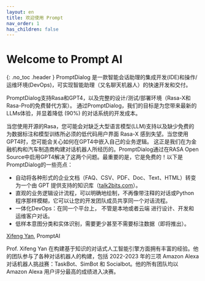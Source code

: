 ```yaml
---
layout: en
title: 欢迎使用 Prompt 
nav_order: 1
has_children: false
---
```

# Welcome to Prompt AI
{: .no_toc .header }
PromptDialog 是一款智能会话助理的集成开发(IDE)和操作/运维环境(DevOps)，可实现智能助理（又名聊天机器人）的快速开发和交付。

PromptDialog支持Rasa和GPT4，以及完整的设计/测试/部署环境（Rasa-X和Rasa-Pro的免费替代方案）。 通过PromptDialog，我们的目标是为您带来最新的LLMs体验，并显着降低 (90%) 的对话系统的开发成本。

当您使用开源的Rasa，您可能会对缺乏大型语言模型(LLM)支持以及缺少免费的为数据标注和模型训练所必须的低代码用户界面 Rasa-X 感到失望。当您使用GPT4时，您可能会关心如何在GPT4中嵌入自己的业务逻辑。 这正是我们在为金融机构和汽车制造商构建对话机器人所经历的。PromptDialog通过在RASA Open Source中启用GPT4解决了这两个问题。最重要的是，它是免费的！以下是PromptDialog的一些亮点：

* 自动将各种形式的企业文档（FAQ、CSV、PDF、Doc、Text、HTML）转变为一个由 GPT 提供支持的知识库（[talk2bits.com](https://talk2bits.com)）。
* 直观的业务逻辑设计流程，可以明确地绘制，不再像带注释的对话或Python程序那样模糊，它可以让您的开发团队成员共享同一个对话流程。
* 一体化DevOps：在同一个平台上， 不管是本地或者云端 进行设计、开发和运维客户对话。
* 低样本意图分类和实体识别，需要更少甚至不需要标注数据（即将推出）。

[Xifeng Yan](www.cs.ucsb.edu/~xyan), PromptAI

Prof.  Xifeng Yan 在构建基于知识的对话式人工智能引擎方面拥有丰富的经验。他的团队参与了各种对话机器人的构建，包括 2022-2023 年的三项 Amazon Alexa 对话机器人挑战赛：TaskBot、SimBot 和 Socialbot。他的所有团队均以 Amazon Alexa 用户评分最高的成绩进入决赛。

